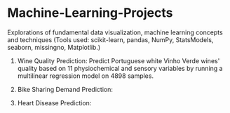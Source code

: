 # Machine-Learning-Projects
Explorations of fundamental data visualization, machine learning concepts and techniques (Tools used: scikit-learn, pandas, NumPy, StatsModels, seaborn, missingno, Matplotlib.)

1. Wine Quality Prediction:
Predict Portuguese white Vinho Verde wines' quality based on 11 physiochemical and sensory variables by running a multilinear regression model on 4898 samples. 

2. Bike Sharing Demand Prediction:

3. Heart Disease Prediction: 
        
